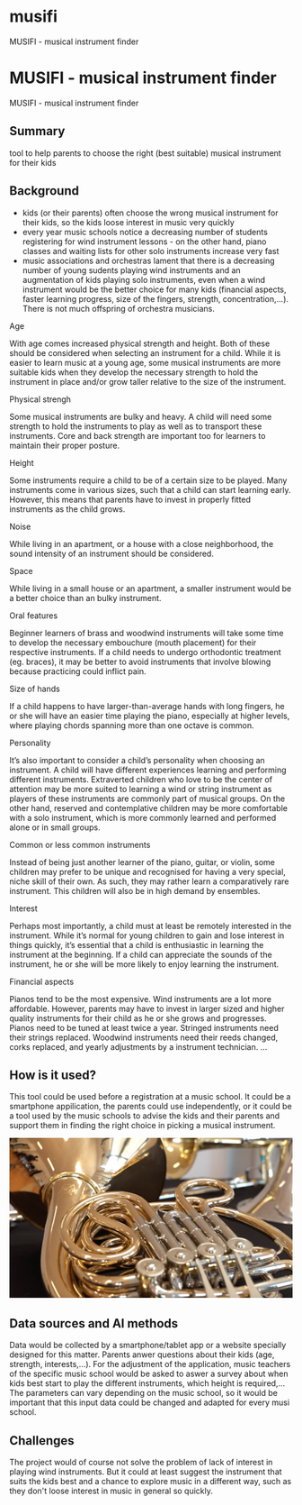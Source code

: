 # musifi
MUSIFI - musical instrument finder
<!-- This is the markdown template for the final project of the Building AI course, 
created by Reaktor Innovations and University of Helsinki. 
Copy the template, paste it to your GitHub README and edit! -->

# MUSIFI - musical instrument finder

MUSIFI - musical instrument finder

## Summary

tool to help parents to choose the right (best suitable) musical instrument for their kids


## Background

* kids (or their parents) often choose the wrong musical instrument for their kids, so the kids loose interest in music very quickly
* every year music schools notice a decreasing number of students registering for wind instrument lessons - on the other hand, piano classes and waiting lists for other solo instruments increase very fast 
* music associations and orchestras lament that there is a decreasing number of young sudents playing wind instruments and an augmentation of kids playing solo instruments, even when a wind instrument would be the better choice for many kids (financial aspects, faster learning progress, size of the fingers, strength, concentration,...). There is not much offspring of orchestra musicians.

Age

With age comes increased physical strength and height. Both of these should be considered when selecting an instrument for a child. While it is easier to learn music at a young age, some musical instruments are more suitable kids when they develop the necessary strength to hold the instrument in place and/or grow taller relative to the size of the instrument.

Physical strengh

Some musical instruments are bulky and heavy. A child will need some strength to hold the instruments to play as well as to transport these instruments. Core and back strength are important too for learners to maintain their proper posture.

Height 

Some instruments require a child to be of a certain size to be played. Many instruments come in various sizes, such that a child can start learning early. However, this means that parents have to invest in properly fitted instruments as the child grows.

Noise

While living in an apartment, or a house with a close neighborhood, the sound intensity of an instrument should be considered.

Space

While living in a small house or an apartment, a smaller instrument would be a better choice than an bulky instrument.

Oral features 

Beginner learners of brass and woodwind instruments will take some time to develop the necessary embouchure (mouth placement) for their respective instruments. If a child needs to undergo orthodontic treatment (eg. braces), it may be better to avoid instruments that involve blowing because practicing could inflict pain.

Size of hands

If a child happens to have larger-than-average hands with long fingers, he or she will have an easier time playing the piano, especially at higher levels, where playing chords spanning more than one octave is common. 

Personality

It’s also important to consider a child’s personality when choosing an instrument. A child will have different experiences learning and performing different instruments. Extraverted children who love to be the center of attention may be more suited to learning a wind or string instrument as players of these instruments are commonly part of musical groups. On the other hand, reserved and contemplative children may be more comfortable with a solo instrument, which is more commonly learned and performed alone or in small groups.

Common or less common instruments 

Instead of being just another learner of the piano, guitar, or violin, some children may prefer to be unique and recognised for having a very special, niche skill of their own. As such, they may rather learn a comparatively rare instrument.
This children will also be in high demand by ensembles. 

Interest

Perhaps most importantly, a child must at least be remotely interested in the instrument. While it’s normal for young children to gain and lose interest in things quickly, it’s essential that a child is enthusiastic in learning the instrument at the beginning. If a child can appreciate the sounds of the instrument, he or she will be more likely to enjoy learning the instrument. 

Financial aspects

Pianos tend to be the most expensive.
Wind instruments are a lot more affordable. However, parents may have to invest in larger sized and higher quality instruments for their child as he or she grows and progresses.
Pianos need to be tuned at least twice a year.
Stringed instruments need their strings replaced.
Woodwind instruments need their reeds changed, corks replaced, and yearly adjustments by a instrument technician.
...


## How is it used?

This tool could be used before a registration at a music school. It could be a smartphone appilication, the parents could use independently, or it could be a tool used by the music schools to advise the kids and their parents and support them in finding the right choice in picking a musical instrument.


<img src="/Screenshot 2021-03-23 at 15.42.50.png" width="600">


## Data sources and AI methods

Data would be collected by a smartphone/tablet app or a website specially designed for this matter. Parents anwer questions about their kids (age, strength, interests,...).
For the adjustment of the application, music teachers of the specific music school would be asked to aswer a survey about when kids best start to play the different instruments, which height is required,... The parameters can vary depending on the music school, so it would be important that this input data could be changed and adapted for every musi school. 

## Challenges

The project would of course not solve the problem of lack of interest in playing wind instruments. But it could at least suggest the instrument that suits the kids best and a chance to explore music in a different way, such as they don't loose interest in music in general so quickly.


